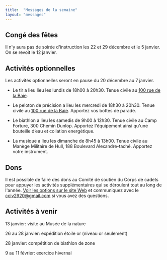 ```yaml
---
title:  "Messages de la semaine"
layout: "messages"
---
```


## Congé des fêtes

Il n'y aura pas de soirée d'instruction les 22 et 29 décembre et le 5 janvier. On se revoit le 12 janvier.

## Activités optionnelles

Les activités optionnelles seront en pause du 20 décembre au 7 janvier.

- Le tir a lieu lieu les lundis de 18h00 à 20h30. Tenue civile au [100 rue de la Baie](/information/comment-nous-rejoindre/).

- Le peloton de précision a lieu les mercredi de 18h30 à 20h30. Tenue civile au [100 rue de la Baie](/information/comment-nous-rejoindre/). Apportez vos bottes de parade.

- Le biathlon a lieu les samedis de 9h00 à 12h30. Tenue civile au Camp Forture, 300 Chemin Dunlop. Apportez l'équipement ainsi qu'une bouteille d’eau et collation energétique.

- La musique a lieu les dimanche de 8h45 à 13h00. Tenue civile au Manège Militaire de Hull, 188 Boulevard Alexandre-taché. Apportez votre instrument.


## Dons

Il est possible de faire des dons au Comité de soutien du Corps de cadets pour appuyer les activités supplémentaires qui se déroulent tout au long de l'année. [Voir les options sur le site Web](https://www.cc2920.ca/information/financement/#don) et communiquez avec le <cciv2920@gmail.com> si vous avez des questions.  

## Activités à venir

13 janvier: visite au Musée de la nature

26 au 28 janvier: expédition étoile or (niveau or seulement)

28 janvier: compétition de biathlon de zone

9 au 11 février: exercice hivernal
